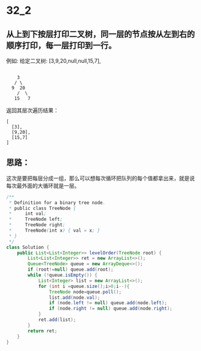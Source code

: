 # 32_2


## 从上到下按层打印二叉树，同一层的节点按从左到右的顺序打印，每一层打印到一行。

例如:
给定二叉树: [3,9,20,null,null,15,7],

```

    3
   / \
  9  20
    /  \
   15   7
```

返回其层次遍历结果：

```
[
  [3],
  [9,20],
  [15,7]
]
```

## 思路：

这次是要把每层分成一组，那么可以想每次循环把队列的每个值都拿出来，就是说每次最外面的大循环就是一层。

```java
/**
 * Definition for a binary tree node.
 * public class TreeNode {
 *     int val;
 *     TreeNode left;
 *     TreeNode right;
 *     TreeNode(int x) { val = x; }
 * }
 */
class Solution {
    public List<List<Integer>> levelOrder(TreeNode root) {
        List<List<Integer>> ret = new ArrayList<>();
        Queue<TreeNode> queue = new ArrayDeque<>();
        if (root!=null) queue.add(root);
        while (!queue.isEmpty()) {
            List<Integer> list = new ArrayList<>();
            for (int i =queue.size();i>0;i--){
                TreeNode node=queue.poll();
                list.add(node.val);
                if (node.left != null) queue.add(node.left);
                if (node.right != null) queue.add(node.right);
            }
            ret.add(list);
        }
        return ret;
    }
}
```

